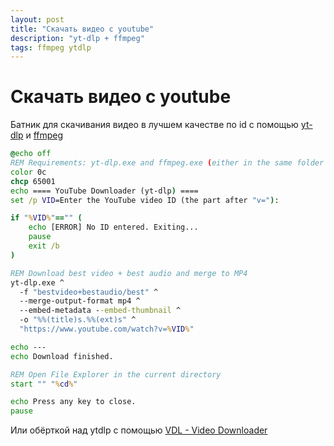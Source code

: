 ```yaml
---
layout: post
title: "Скачать видео с youtube"
description: "yt-dlp + ffmpeg"
tags: ffmpeg ytdlp
---
```


# Скачать видео с youtube

Батник для скачивания видео в лучшем качестве по id с помощью [yt-dlp](https://github.com/yt-dlp/yt-dlp) и [ffmpeg](https://www.gyan.dev/ffmpeg/builds/#release-builds)
```bat
@echo off
REM Requirements: yt-dlp.exe and ffmpeg.exe (either in the same folder or in your PATH)
color 0c
chcp 65001
echo ==== YouTube Downloader (yt-dlp) ====
set /p VID=Enter the YouTube video ID (the part after "v="): 

if "%VID%"=="" (
    echo [ERROR] No ID entered. Exiting...
    pause
    exit /b
)

REM Download best video + best audio and merge to MP4
yt-dlp.exe ^
  -f "bestvideo+bestaudio/best" ^
  --merge-output-format mp4 ^
  --embed-metadata --embed-thumbnail ^
  -o "%%(title)s.%%(ext)s" ^
  "https://www.youtube.com/watch?v=%VID%"

echo ---
echo Download finished.

REM Open File Explorer in the current directory
start "" "%cd%"

echo Press any key to close.
pause

```

Или обёрткой над ytdlp с помощью [VDL - Video Downloader](https://github.com/engatec/vdl)
